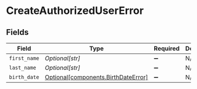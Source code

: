 # CreateAuthorizedUserError


## Fields

| Field                                                                            | Type                                                                             | Required                                                                         | Description                                                                      |
| -------------------------------------------------------------------------------- | -------------------------------------------------------------------------------- | -------------------------------------------------------------------------------- | -------------------------------------------------------------------------------- |
| `first_name`                                                                     | *Optional[str]*                                                                  | :heavy_minus_sign:                                                               | N/A                                                                              |
| `last_name`                                                                      | *Optional[str]*                                                                  | :heavy_minus_sign:                                                               | N/A                                                                              |
| `birth_date`                                                                     | [Optional[components.BirthDateError]](../../models/components/birthdateerror.md) | :heavy_minus_sign:                                                               | N/A                                                                              |
